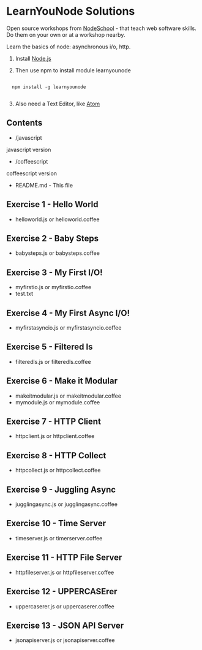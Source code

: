 LearnYouNode Solutions
==


Open source workshops from [NodeSchool](http://nodeschool.io/) - that teach web software skills. Do them on your own or at a workshop nearby.

Learn the basics of node: asynchronous i/o, http.

1. Install [Node.js](https://nodejs.org/)

2. Then use npm to install module learnyounode

  <code>
  npm install -g learnyounode
  </code>

3. Also need a Text Editor, like [Atom](https://atom.io/)


Contents
--

  - /javascript

  javascript version

  - /coffeescript

  coffeescript version

  - README.md - This file
  

Exercise 1 - Hello World
--
  - helloworld.js or helloworld.coffee

Exercise 2 - Baby Steps
--
  - babysteps.js or babysteps.coffee

Exercise 3 - My First I/O!
--
  - myfirstio.js or myfirstio.coffee
  - test.txt

Exercise 4 - My First Async I/O!
--
  - myfirstasyncio.js or myfirstasyncio.coffee

Exercise 5 - Filtered ls
--
  - filteredls.js or filteredls.coffee

Exercise 6 - Make it Modular
--
  - makeitmodular.js  or makeitmodular.coffee
  - mymodule.js or mymodule.coffee

Exercise 7 - HTTP Client
--
  - httpclient.js or httpclient.coffee

Exercise 8 - HTTP Collect
--
  - httpcollect.js or httpcollect.coffee

Exercise 9 - Juggling Async
--
  - jugglingasync.js or jugglingasync.coffee

Exercise 10 - Time Server
--
  - timeserver.js or timerserver.coffee


Exercise 11 - HTTP File Server
--
  - httpfileserver.js or httpfileserver.coffee


Exercise 12 - UPPERCASErer
--
  - uppercaserer.js or uppercaserer.coffee


Exercise 13 - JSON API Server
--
  - jsonapiserver.js or jsonapiserver.coffee
